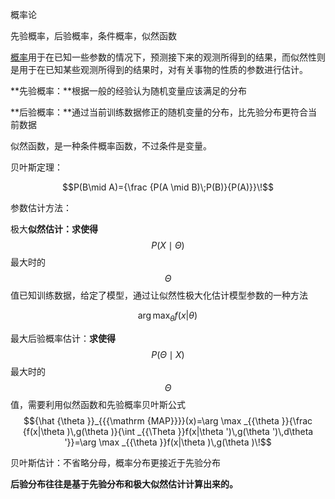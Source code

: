 概率论

先验概率，后验概率，条件概率，似然函数



[概率](https://zh.wikipedia.org/wiki/%E6%A6%82%E7%8E%87)用于在已知一些参数的情况下，预测接下来的观测所得到的结果，而似然性则是用于在已知某些观测所得到的结果时，对有关事物的性质的参数进行估计。  


**先验概率：**根据一般的经验认为随机变量应该满足的分布

**后验概率：**通过当前训练数据修正的随机变量的分布，比先验分布更符合当前数据

似然函数，是一种条件概率函数，不过条件是变量。

贝叶斯定理：

$$P(B\mid A)={\frac  {P(A \mid B)\;P(B)}{P(A)}}\!$$



参数估计方法：



极大**似然估计：求使得**$$P(X \mid \Theta)$$最大时的$$\Theta$$值已知训练数据，给定了模型，通过让似然性极大化估计模型参数的一种方法

$$\arg \max _{{\theta }}f(x|\theta )\!$$

最大后验概率估计：**求使得**$$P(\Theta \mid X )$$最大时的$$\Theta$$值，需要利用似然函数和先验概率贝叶斯公式$${\hat  {\theta }}_{{{\mathrm  {MAP}}}}(x)=\arg \max _{{\theta }}{\frac  {f(x|\theta )\,g(\theta )}{\int _{{\Theta }}f(x|\theta ')\,g(\theta ')\,d\theta '}}=\arg \max _{{\theta }}f(x|\theta )\,g(\theta )\!$$

贝叶斯估计：不省略分母，概率分布更接近于先验分布

**后验分布往往是基于先验分布和极大似然估计计算出来的。**

